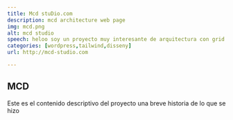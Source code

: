 ```yaml
---
title: Mcd stuDio.com 
description: mcd architecture web page
img: mcd.png
alt: mcd studio
speech: heloo soy un proyecto muy interesante de arquitectura con grid al estilo instagram que lo flipas neng
categories: [wordpress,tailwind,disseny]
url: http://mcd-studio.com

---
```


## MCD
Este es el contenido descriptivo del proyecto una breve historia de lo que se hizo